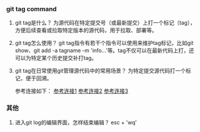 <!--
 * @Descripttion: 
 * @version: 
 * @Author: wenq
 * @Date: 2019-12-16 23:36:43
 * @LastEditors  : wenq
 * @LastEditTime : 2019-12-28 22:37:45
 -->
### git tag command

1. git tag是什么？
   为源代码在特定提交号（或最新提交）上打一个标记（tag），方便后续查看或拉取特定版本的源代码，用于拉取、部署等。
   
2. git tag怎么使用？
   git tag指令有若干个指令可以使用来维护tag标记，比如git show、git add -a tagname -m 'info...'等。tag不仅可以在最新代码上打，还可以为特定某个历史提交补打tag。

3. git tag在日常使用git管理源代码中的常用场景？
   为特定提交源代码打一个标记，便于回溯。

   参考连接如下：
   [参考连接1](https://blog.csdn.net/leonliu06/article/details/79662239)
   [参考连接2](https://www.cnblogs.com/senlinyang/p/8527764.html)
   [参考连接3](https://www.jianshu.com/p/cdd80dd15593)

### 其他
1. 进入git log的编辑界面，怎样结束编辑？
esc + 'wq' 